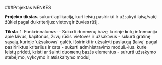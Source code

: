 ###Projektas MENKĖS

**Projekto tikslas.** sukurti aplikaciją, kuri leistų pasirinkti ir užsakyti laivą/valtį žūklei pagal du kriterijus: vietovę ir žuvies rūšį.

**Tikslai**
    1. Funkcionalumas:
        - Sukurti duomenų bazę, kurioje būtų informacija apie laivus, kapitonus, žuvų rūšis, vietoves ir užsakovus
        - sukurti grafinę sąsają, kurioje 'užsakovas' galėtų išsirinkti ir užsakyti paslaugą (laivą) pagal        pasiriniktus kriterijus ir datą
        - sukurti administravimo modulį/-ius, kurie leistų pridėti, keisti ar šalinti duomenų bazės elementus
        - sukurti užsakymo stebėjimo, vykdymo ir atsiskaitymo modulį